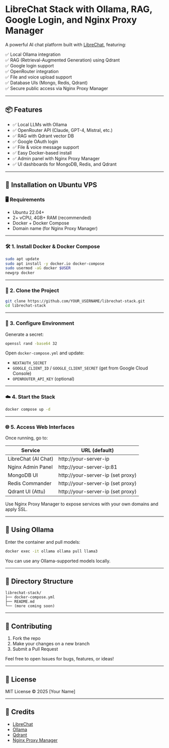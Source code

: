 # LibreChat Stack with Ollama, RAG, Google Login, and Nginx Proxy Manager

A powerful AI chat platform built with [LibreChat](https://github.com/danny-avila/LibreChat), featuring:

✅ Local Ollama integration  
✅ RAG (Retrieval-Augmented Generation) using Qdrant  
✅ Google login support  
✅ OpenRouter integration  
✅ File and voice upload support  
✅ Database UIs (Mongo, Redis, Qdrant)  
✅ Secure public access via Nginx Proxy Manager  

---

## 📦 Features

- ✅ Local LLMs with Ollama
- ✅ OpenRouter API (Claude, GPT-4, Mistral, etc.)
- ✅ RAG with Qdrant vector DB
- ✅ Google OAuth login
- ✅ File & voice message support
- ✅ Easy Docker-based install
- ✅ Admin panel with Nginx Proxy Manager
- ✅ UI dashboards for MongoDB, Redis, and Qdrant

---

## 🚀 Installation on Ubuntu VPS

### 🖥️ Requirements

- Ubuntu 22.04+
- 2+ vCPU, 4GB+ RAM (recommended)
- Docker + Docker Compose
- Domain name (for Nginx Proxy Manager)

---

### 🛠️ 1. Install Docker & Docker Compose

```bash
sudo apt update
sudo apt install -y docker.io docker-compose
sudo usermod -aG docker $USER
newgrp docker
```

---

### 📁 2. Clone the Project

```bash
git clone https://github.com/YOUR_USERNAME/librechat-stack.git
cd librechat-stack
```

---

### 🔐 3. Configure Environment

Generate a secret:

```bash
openssl rand -base64 32
```

Open `docker-compose.yml` and update:

- `NEXTAUTH_SECRET`
- `GOOGLE_CLIENT_ID` / `GOOGLE_CLIENT_SECRET` (get from Google Cloud Console)
- `OPENROUTER_API_KEY` (optional)

---

### ☁️ 4. Start the Stack

```bash
docker compose up -d
```

---

### 🌐 5. Access Web Interfaces

Once running, go to:

| Service            | URL (default)              |
|--------------------|----------------------------|
| LibreChat (AI Chat) | http://your-server-ip      |
| Nginx Admin Panel   | http://your-server-ip:81   |
| MongoDB UI          | http://your-server-ip (set proxy) |
| Redis Commander     | http://your-server-ip (set proxy) |
| Qdrant UI (Attu)    | http://your-server-ip (set proxy) |

Use Nginx Proxy Manager to expose services with your own domains and apply SSL.

---

## 🤖 Using Ollama

Enter the container and pull models:

```bash
docker exec -it ollama ollama pull llama3
```

You can use any Ollama-supported models locally.

---

## 📁 Directory Structure

```
librechat-stack/
├── docker-compose.yml
├── README.md
└── (more coming soon)
```

---

## 🤝 Contributing

1. Fork the repo
2. Make your changes on a new branch
3. Submit a Pull Request

Feel free to open Issues for bugs, features, or ideas!

---

## 📄 License

MIT License © 2025 [Your Name]

---

## 🙌 Credits

- [LibreChat](https://github.com/danny-avila/LibreChat)
- [Ollama](https://ollama.com)
- [Qdrant](https://qdrant.tech)
- [Nginx Proxy Manager](https://github.com/NginxProxyManager/nginx-proxy-manager)
